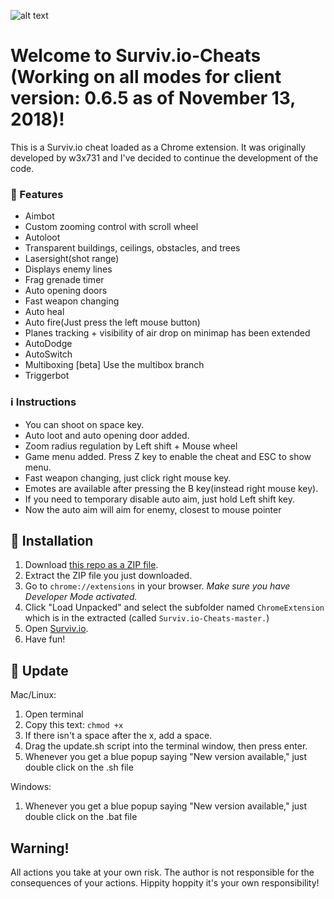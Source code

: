 ![alt text](http://i67.tinypic.com/357hs47.png "Survivio Banner")
# Welcome to Surviv.io-Cheats (Working on all modes for client version: 0.6.5 as of November 13, 2018)!
This is a Surviv.io cheat loaded as a Chrome extension. It was originally developed by w3x731 and I've decided to continue the development of the code.



### 💪 Features

* Aimbot
* Custom zooming control with scroll wheel
* Autoloot
* Transparent buildings, ceilings, obstacles, and trees
* Lasersight(shot range)
* Displays enemy lines
* Frag grenade timer
* Auto opening doors
* Fast weapon changing
* Auto heal
* Auto fire(Just press the left mouse button)
* Planes tracking + visibility of air drop on minimap has been extended
* AutoDodge 
* AutoSwitch 
* Multiboxing [beta] Use the multibox branch
* Triggerbot

### :information_source: Instructions

- You can shoot on space key.
- Auto loot and auto opening door added.
- Zoom radius regulation by Left shift + Mouse wheel
- Game menu added. Press Z key to enable the cheat and ESC to show menu.
- Fast weapon changing, just click right mouse key.
- Emotes are available after pressing the B key(instead right mouse key).
- If you need to temporary disable auto aim, just hold Left shift key.
- Now the auto aim will aim for enemy, closest to mouse pointer

## 🔨 Installation

1. Download [this repo as a ZIP file](https://github.com/zbot473/SurvivHacks/archive/master.zip). 
2. Extract the ZIP file you just downloaded. 
3. Go to `chrome://extensions` in your browser. *Make sure you have Developer Mode activated.*
4. Click "Load Unpacked" and select the subfolder named `ChromeExtension` which is in the extracted (called `Surviv.io-Cheats-master.`)
5. Open [Surviv.io](http://Surviv.io).
6. Have fun!

## 🔄 Update
Mac/Linux: 
1. Open terminal 
2. Copy this text: ```chmod +x ```
3. If there isn't a space after the x, add a space.
4. Drag the update.sh script into the terminal window, then press enter.
5. Whenever you get a blue popup saying "New version available," just double click on the .sh file

Windows:
1. Whenever you get a blue popup saying "New version available," just double click on the .bat file


## Warning!
All actions you take at your own risk. The author is not responsible for the consequences of your actions.
Hippity hoppity it's your own responsibility!
